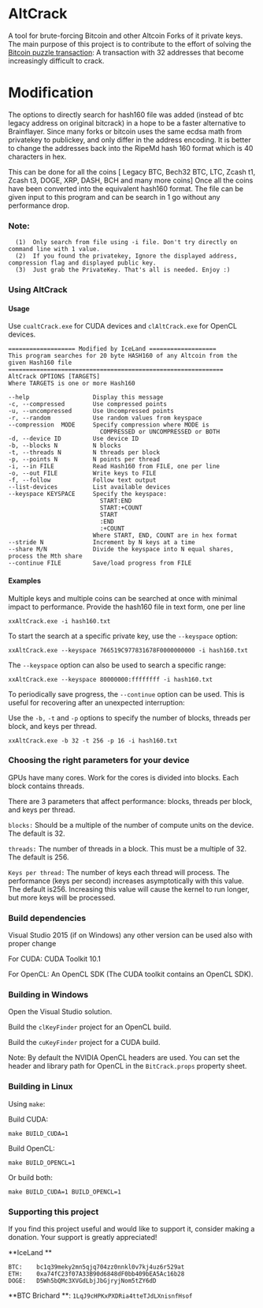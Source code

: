 # AltCrack

A tool for brute-forcing Bitcoin and other Altcoin Forks of it private keys. The main purpose of this project is to contribute to the effort of solving the [Bitcoin puzzle transaction](https://blockchain.info/tx/08389f34c98c606322740c0be6a7125d9860bb8d5cb182c02f98461e5fa6cd15): A transaction with 32 addresses that become increasingly difficult to crack.

# Modification
The options to directly search for hash160 file was added (instead of btc legacy address on original bitcrack) in a hope to be a faster alternative to Brainflayer. Since many forks or bitcoin uses the same ecdsa math from privatekey to publickey, and only differ in the address encoding. It is better to change the addresses back into the RipeMd hash 160 format which is 40 characters in hex. 

This can be done for all the coins [ Legacy BTC, Bech32 BTC, LTC, Zcash t1, Zcash t3, DOGE, XRP, DASH, BCH and many more coins]
Once all the coins have been converted into the equivalent hash160 format. The file can be given input to this program and can be search in 1 go without any performance drop.

### Note: 
      (1)  Only search from file using -i file. Don't try directly on command line with 1 value.
      (2)  If you found the privatekey, Ignore the displayed address, compression flag and displayed public key. 
      (3)  Just grab the PrivateKey. That's all is needed. Enjoy :)

### Using AltCrack

#### Usage


Use `cualtCrack.exe` for CUDA devices and `clAltCrack.exe` for OpenCL devices.

```
=================== Modified by IceLand ===================
This program searches for 20 byte HASH160 of any Altcoin from the given Hash160 file
=============================================================
AltCrack OPTIONS [TARGETS]
Where TARGETS is one or more Hash160

--help                  Display this message
-c, --compressed        Use compressed points
-u, --uncompressed      Use Uncompressed points
-r, --random            Use random values from keyspace
--compression  MODE     Specify compression where MODE is
                          COMPRESSED or UNCOMPRESSED or BOTH
-d, --device ID         Use device ID
-b, --blocks N          N blocks
-t, --threads N         N threads per block
-p, --points N          N points per thread
-i, --in FILE           Read Hash160 from FILE, one per line
-o, --out FILE          Write keys to FILE
-f, --follow            Follow text output
--list-devices          List available devices
--keyspace KEYSPACE     Specify the keyspace:
                          START:END
                          START:+COUNT
                          START
                          :END
                          :+COUNT
                        Where START, END, COUNT are in hex format
--stride N              Increment by N keys at a time
--share M/N             Divide the keyspace into N equal shares, process the Mth share
--continue FILE         Save/load progress from FILE

```

#### Examples

Multiple keys and multiple coins can be searched at once with minimal impact to performance. Provide the hash160 file in text form, one per line
```
xxAltCrack.exe -i hash160.txt
```

To start the search at a specific private key, use the `--keyspace` option:

```
xxAltCrack.exe --keyspace 766519C977831678F0000000000 -i hash160.txt
```

The `--keyspace` option can also be used to search a specific range:

```
xxAltCrack.exe --keyspace 80000000:ffffffff -i hash160.txt
```

To periodically save progress, the `--continue` option can be used. This is useful for recovering
after an unexpected interruption:


Use the `-b,` `-t` and `-p` options to specify the number of blocks, threads per block, and keys per thread.
```
xxAltCrack.exe -b 32 -t 256 -p 16 -i hash160.txt
```

### Choosing the right parameters for your device

GPUs have many cores. Work for the cores is divided into blocks. Each block contains threads.

There are 3 parameters that affect performance: blocks, threads per block, and keys per thread.


`blocks:` Should be a multiple of the number of compute units on the device. The default is 32.

`threads:` The number of threads in a block. This must be a multiple of 32. The default is 256.

`Keys per thread:` The number of keys each thread will process. The performance (keys per second)
increases asymptotically with this value. The default is256. Increasing this value will cause the
kernel to run longer, but more keys will be processed.


### Build dependencies

Visual Studio 2015 (if on Windows) any other version can be used also with proper change

For CUDA: CUDA Toolkit 10.1

For OpenCL: An OpenCL SDK (The CUDA toolkit contains an OpenCL SDK).


### Building in Windows

Open the Visual Studio solution.

Build the `clKeyFinder` project for an OpenCL build.

Build the `cuKeyFinder` project for a CUDA build.

Note: By default the NVIDIA OpenCL headers are used. You can set the header and library path for
OpenCL in the `BitCrack.props` property sheet.

### Building in Linux

Using `make`:

Build CUDA:
```
make BUILD_CUDA=1
```

Build OpenCL:
```
make BUILD_OPENCL=1
```

Or build both:
```
make BUILD_CUDA=1 BUILD_OPENCL=1
```

### Supporting this project

If you find this project useful and would like to support it, consider making a donation. Your support is greatly appreciated!

**IceLand **
```
BTC:	bc1q39meky2mn5qjq704zz0nnkl0v7kj4uz6r529at
ETH:	0xa74fC23f07A33B90d6848dF0bb409bEA5Ac16b28
DOGE:	D5Wh5bQMc3XVGdLbjJbGjryjNom5tZY6dD
```
**BTC Brichard **: `1LqJ9cHPKxPXDRia4tteTJdLXnisnfHsof`
